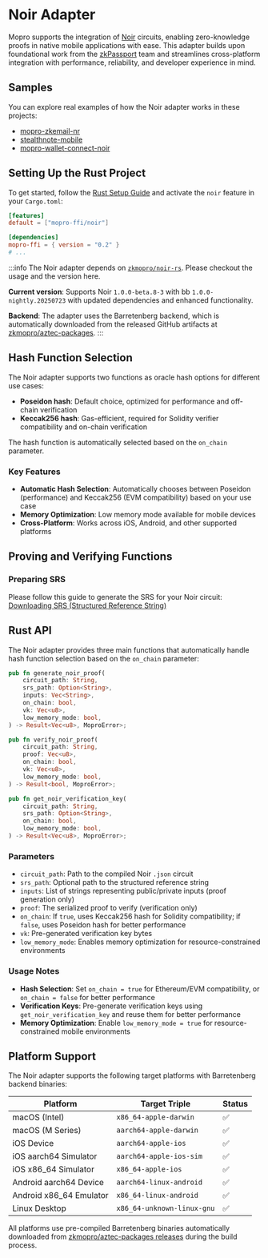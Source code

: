 # Noir Adapter

Mopro supports the integration of [Noir](https://noir-lang.org/) circuits, enabling zero-knowledge proofs in native mobile applications with ease. This adapter builds upon foundational work from the [zkPassport](https://zkpassport.id/) team and streamlines cross-platform integration with performance, reliability, and developer experience in mind.

## Samples

You can explore real examples of how the Noir adapter works in these projects:

-   [mopro-zkemail-nr](https://github.com/zkmopro/mopro-zkemail-nr)
-   [stealthnote-mobile](https://github.com/vivianjeng/stealthnote-mobile)
-   [mopro-wallet-connect-noir](https://github.com/moven0831/mopro-wallet-connect-noir)

## Setting Up the Rust Project

To get started, follow the [Rust Setup Guide](/setup/rust-setup.md) and activate the `noir` feature in your `Cargo.toml`:

```toml
[features]
default = ["mopro-ffi/noir"]

[dependencies]
mopro-ffi = { version = "0.2" }
# ...
```

:::info
The Noir adapter depends on [`zkmopro/noir-rs`](https://github.com/zkmopro/noir-rs). Please checkout the usage and the version here.

**Current version**: Supports Noir `1.0.0-beta.8-3` with bb `1.0.0-nightly.20250723` with updated dependencies and enhanced functionality.

**Backend**: The adapter uses the Barretenberg backend, which is automatically downloaded from the released GitHub artifacts at [zkmopro/aztec-packages](https://github.com/zkmopro/aztec-packages/releases).
:::

## Hash Function Selection

The Noir adapter supports two functions as oracle hash options for different use cases:

- **Poseidon hash**: Default choice, optimized for performance and off-chain verification
- **Keccak256 hash**: Gas-efficient, required for Solidity verifier compatibility and on-chain verification

The hash function is automatically selected based on the `on_chain` parameter.

### Key Features

- **Automatic Hash Selection**: Automatically chooses between Poseidon (performance) and Keccak256 (EVM compatibility) based on your use case
- **Memory Optimization**: Low memory mode available for mobile devices
- **Cross-Platform**: Works across iOS, Android, and other supported platforms

## Proving and Verifying Functions

### Preparing SRS

Please follow this guide to generate the SRS for your Noir circuit: [Downloading SRS (Structured Reference String)](https://github.com/zkmopro/noir-rs?tab=readme-ov-file#downloading-srs-structured-reference-string)

## Rust API

The Noir adapter provides three main functions that automatically handle hash function selection based on the `on_chain` parameter:

```rust
pub fn generate_noir_proof(
    circuit_path: String,
    srs_path: Option<String>,
    inputs: Vec<String>,
    on_chain: bool,
    vk: Vec<u8>,
    low_memory_mode: bool,
) -> Result<Vec<u8>, MoproError>;

pub fn verify_noir_proof(
    circuit_path: String,
    proof: Vec<u8>,
    on_chain: bool,
    vk: Vec<u8>,
    low_memory_mode: bool,
) -> Result<bool, MoproError>;

pub fn get_noir_verification_key(
    circuit_path: String,
    srs_path: Option<String>,
    on_chain: bool,
    low_memory_mode: bool,
) -> Result<Vec<u8>, MoproError>;
```

### Parameters

- `circuit_path`: Path to the compiled Noir `.json` circuit
- `srs_path`: Optional path to the structured reference string
- `inputs`: List of strings representing public/private inputs (proof generation only)
- `proof`: The serialized proof to verify (verification only)
- `on_chain`: If `true`, uses Keccak256 hash for Solidity compatibility; if `false`, uses Poseidon hash for better performance
- `vk`: Pre-generated verification key bytes
- `low_memory_mode`: Enables memory optimization for resource-constrained environments

### Usage Notes

- **Hash Selection**: Set `on_chain = true` for Ethereum/EVM compatibility, or `on_chain = false` for better performance
- **Verification Keys**: Pre-generate verification keys using `get_noir_verification_key` and reuse them for better performance
- **Memory Optimization**: Enable `low_memory_mode = true` for resource-constrained mobile environments

## Platform Support

The Noir adapter supports the following target platforms with Barretenberg backend binaries:

| Platform                | Target Triple              | Status |
| ----------------------- | -------------------------- | ------ |
| macOS (Intel)           | `x86_64-apple-darwin`      | ✅     |
| macOS (M Series)        | `aarch64-apple-darwin`     | ✅     |
| iOS Device              | `aarch64-apple-ios`        | ✅     |
| iOS aarch64 Simulator   | `aarch64-apple-ios-sim`    | ✅     |
| iOS x86_64 Simulator    | `x86_64-apple-ios`         | ✅     |
| Android aarch64 Device  | `aarch64-linux-android`    | ✅     |
| Android x86_64 Emulator | `x86_64-linux-android`     | ✅     |
| Linux Desktop           | `x86_64-unknown-linux-gnu` | ✅     |

All platforms use pre-compiled Barretenberg binaries automatically downloaded from [zkmopro/aztec-packages releases](https://github.com/zkmopro/aztec-packages/releases) during the build process.
